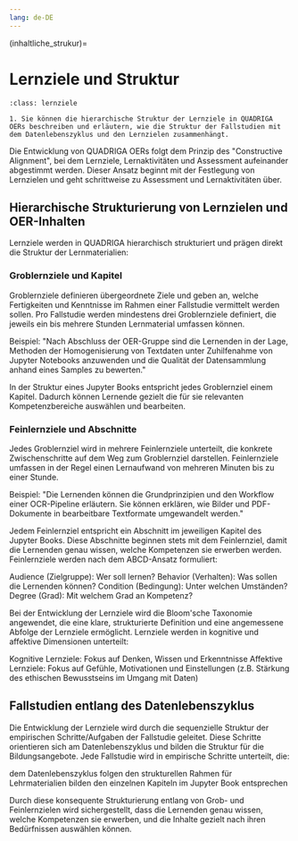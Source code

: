 ```yaml
---
lang: de-DE
---
```

(inhaltliche_strukur)=
# Lernziele und Struktur

```{admonition} Feinlernziel
:class: lernziele

1. Sie können die hierarchische Struktur der Lernziele in QUADRIGA OERs beschreiben und erläutern, wie die Struktur der Fallstudien mit dem Datenlebenszyklus und den Lernzielen zusammenhängt.

```

Die Entwicklung von QUADRIGA OERs folgt dem Prinzip des "Constructive Alignment", bei dem Lernziele, Lernaktivitäten und Assessment aufeinander abgestimmt werden. Dieser Ansatz beginnt mit der Festlegung von Lernzielen und geht schrittweise zu Assessment und Lernaktivitäten über.

## Hierarchische Strukturierung von Lernzielen und OER-Inhalten

Lernziele werden in QUADRIGA hierarchisch strukturiert und prägen direkt die Struktur der Lernmaterialien:

### Groblernziele und Kapitel
Groblernziele definieren übergeordnete Ziele und geben an, welche Fertigkeiten und Kenntnisse im Rahmen einer Fallstudie vermittelt werden sollen. Pro Fallstudie werden mindestens drei Groblernziele definiert, die jeweils ein bis mehrere Stunden Lernmaterial umfassen können.

Beispiel: "Nach Abschluss der OER-Gruppe sind die Lernenden in der Lage, Methoden der Homogenisierung von Textdaten unter Zuhilfenahme von Jupyter Notebooks anzuwenden und die Qualität der Datensammlung anhand eines Samples zu bewerten."

In der Struktur eines Jupyter Books entspricht jedes Groblernziel einem Kapitel. Dadurch können Lernende gezielt die für sie relevanten Kompetenzbereiche auswählen und bearbeiten.

### Feinlernziele und Abschnitte
Jedes Groblernziel wird in mehrere Feinlernziele unterteilt, die konkrete Zwischenschritte auf dem Weg zum Groblernziel darstellen. Feinlernziele umfassen in der Regel einen Lernaufwand von mehreren Minuten bis zu einer Stunde.

Beispiel: "Die Lernenden können die Grundprinzipien und den Workflow einer OCR-Pipeline erläutern. Sie können erklären, wie Bilder und PDF-Dokumente in bearbeitbare Textformate umgewandelt werden."

Jedem Feinlernziel entspricht ein Abschnitt im jeweiligen Kapitel des Jupyter Books. Diese Abschnitte beginnen stets mit dem Feinlernziel, damit die Lernenden genau wissen, welche Kompetenzen sie erwerben werden.
Feinlernziele werden nach dem ABCD-Ansatz formuliert:

Audience (Zielgruppe): Wer soll lernen?
Behavior (Verhalten): Was sollen die Lernenden können?
Condition (Bedingung): Unter welchen Umständen?
Degree (Grad): Mit welchem Grad an Kompetenz?

Bei der Entwicklung der Lernziele wird die Bloom'sche Taxonomie angewendet, die eine klare, strukturierte Definition und eine angemessene Abfolge der Lernziele ermöglicht. Lernziele werden in kognitive und affektive Dimensionen unterteilt:

Kognitive Lernziele: Fokus auf Denken, Wissen und Erkenntnisse
Affektive Lernziele: Fokus auf Gefühle, Motivationen und Einstellungen (z.B. Stärkung des ethischen Bewusstseins im Umgang mit Daten)

## Fallstudien entlang des Datenlebenszyklus

Die Entwicklung der Lernziele wird durch die sequenzielle Struktur der empirischen Schritte/Aufgaben der Fallstudie geleitet. Diese Schritte orientieren sich am Datenlebenszyklus und bilden die Struktur für die Bildungsangebote. Jede Fallstudie wird in empirische Schritte unterteilt, die:

dem Datenlebenszyklus folgen
den strukturellen Rahmen für Lehrmaterialien bilden
den einzelnen Kapiteln im Jupyter Book entsprechen

Durch diese konsequente Strukturierung entlang von Grob- und Feinlernzielen wird sichergestellt, dass die Lernenden genau wissen, welche Kompetenzen sie erwerben, und die Inhalte gezielt nach ihren Bedürfnissen auswählen können.